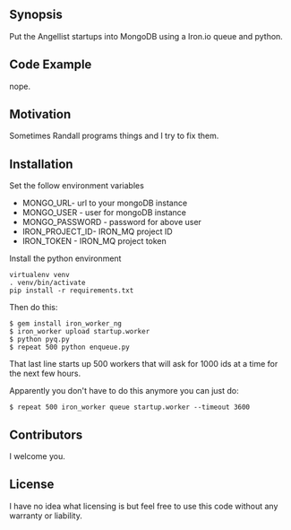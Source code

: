 ## Synopsis

Put the Angellist startups into MongoDB using a Iron.io queue and python.

## Code Example

nope.

## Motivation

Sometimes Randall programs things and I try to fix them.

## Installation

Set the follow environment variables

* MONGO_URL- url to your mongoDB instance
* MONGO_USER - user for mongoDB instance
* MONGO_PASSWORD - password for above user
* IRON_PROJECT_ID- IRON_MQ project ID
* IRON_TOKEN - IRON_MQ project token

Install the python environment
```
virtualenv venv
. venv/bin/activate
pip install -r requirements.txt
```
Then do this:

```shell
$ gem install iron_worker_ng
$ iron_worker upload startup.worker
$ python pyq.py
$ repeat 500 python enqueue.py
```

That last line starts up 500 workers that will ask for 1000 ids at a time for the next few hours.

Apparently you don't have to do this anymore you can just do:

```shell
$ repeat 500 iron_worker queue startup.worker --timeout 3600
```

## Contributors

I welcome you.

## License

I have no idea what licensing is but feel free to use this code without any warranty or liability.

